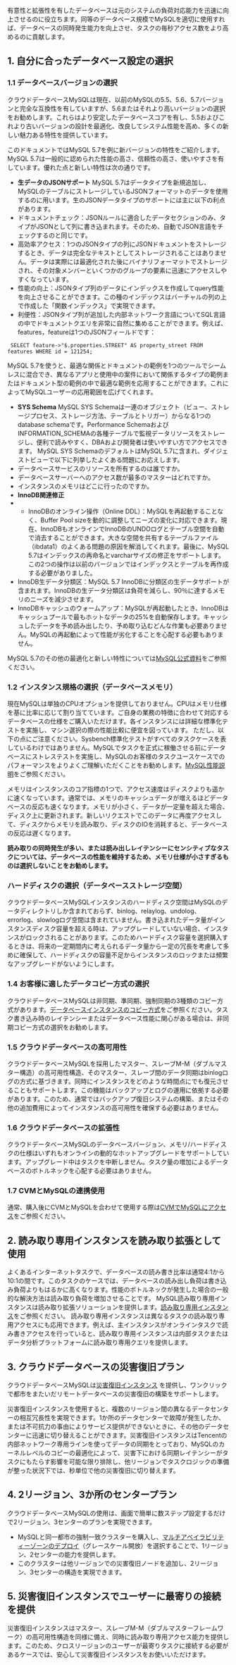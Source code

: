 有意性と拡張性を有したデータベースは元のシステムの負荷対応能力を迅速に向上させるのに役立ちます。同等のデータベース規模でMySQLを適切に使用すれば、データベースの同時発生能力を向上させ、タスクの毎秒アクセス数をより高めるのに貢献します。

## 1. 自分に合ったデータベース設定の選択

### 1.1 データベースバージョンの選択
クラウドデータベースMySQLは現在、以前のMySQLの5.5、5.6、5.7バージョンと完全な互換性を有していますが、5.6またはそれより高いバージョンの選択をお勧めします。これらはより安定したデータベースコアを有し、5.5およびこれより古いバージョンの設計を最適化、改良してシステム性能を高め、多くの新しい魅力ある特性を提供しています。

このドキュメントではMySQL 5.7を例に新バージョンの特性をご紹介します。MySQL 5.7は一般的に認められた性能の高さ、信頼性の高さ、使いやすさを有しています。優れた点と新しい特性は次の通りです。

- **生データのJSONサポート**
MySQL 5.7はデータタイプを新規追加し、MySQLのテーブルにストレージしているJSONフォーマットのデータを使用するのに用います。生のJSONデータタイプのサポートには主に以下の利点があります。
 - ドキュメントチェック：JSONルールに適合したデータセクションのみ、タイプがJSONとして列に書き込まれます。そのため、自動でJSON言語をチェックするのと同じです。
 - 高効率アクセス：1つのJSONタイプの列にJSONドキュメントをストレージするとき、データは完全なテキストとしてストレージされることはありません。データは実際には最適化された後にバイナリフォーマットでストレージされ、その対象メンバーといくつかのグループの要素に迅速にアクセスしやすくなっています。
 - 性能の向上：JSONタイプ列のデータにインデックスを作成してquery性能を向上させることができます。この種のインデックスはバーチャルの列の上で作成した「関数インデックス」で実現できます。
 - 利便性：JSONタイプ列が追加した内部ネットワーク言語についてSQL言語の中でドキュメントクエリを非常に自然に集めることができます。例えば、features，featureは1つのJSONフィールドです：
```
 SELECT feature->"$.properties.STREET" AS property_street FROM features WHERE id = 121254;
```
MySQL 5.7を使うと、最適な関係とドキュメントの範例を1つのツールでシームレスに混合でき、異なるアプリと使用中の案件において関係するタイプの範例またはドキュメント型の範例の中で最適な範例を応用することができます。これによってMySQLユーザーの応用範囲を広げてくれます。
- **SYS Schema**
MySQL SYS Schemaは一連のオブジェクト（ビュー、ストレージプロセス、ストレージ方法、テーブルとトリガー）からなる1つのdatabase schemaです。Performance SchemaおよびINFORMATION_SCHEMAの各種テーブルで監視データリソースをストレージし、便利で読みやすく、DBAおよび開発者は使いやすい方でアクセスできます。
MySQL SYS SchemaのデフォルトはMySQL 5.7に含まれ、ダイジェストビューで以下に列挙したよくある問題にお応えします。
 - データベースサービスのリソースを所有するのは誰ですか。
 - データベースサーバーへのアクセス数が最多のマスターはどれですか。
 - インスタンスのメモリはどこに行ったのですか。
- **InnoDB関連修正**
 - - InnoDBのオンライン操作（Online DDL）：MySQLを再起動することなく、Buffer Pool sizeを動的に調整してニーズの変化に対応できます。現在、InnoDBもオンラインでInnoDBのUNDOログとテーブル空間を自動で消去することができます。大きな空間を共有するテーブルファイル（ibdata1）のよくある問題の原因を解消してくれます。最後に、MySQL 5.7はインデックスの再命名とvarcharサイズの修正をサポートします。この2つの操作は以前のバージョンではインデックスとテーブルを再作成する必要がありました。
 - InnoDB生データ分類区：MySQL 5.7 InnoDBに分類区の生データサポートが含まれます。InnoDBの生データ分類区は負荷を減らし、90％に達するメモリのニーズを減少させます。
 - InnoDBキャッシュのウォームアップ：MySQLが再起動したとき、InnoDBはキャッシュプールで最もホットなデータの25%を自動保存します。キャッシュしたデータを予め読み出したり、予め取り込むどんな作業も必要ありません。MySQLの再起動によって性能が劣化することを心配する必要もありません。

MySQL 5.7のその他の最適化と新しい特性については[MySQL公式資料](https://dev.mysql.com/doc/refman/5.7/en/mysql-nutshell.html)をご参照ください。

### 1.2 インスタンス規格の選択（データベースメモリ）
現在MySQLは単独のCPUオプションを提供しておりません。CPUはメモリ仕様を基に比率に応じて割り当てています。ご自身の業務の特徴に合わせて対応するデータベースの仕様をご購入いただけます。各インスタンスには詳細な標準化テストを実施し、マシン選択の際の性能比較に便宜を図っています。
ただし、以下の点にご注意ください。Sysbench標準化テストがすべてのタスクケースを表しているわけではありません。MySQLでタスクを正式に稼働させる前にデータベースにストレステストを実施し、MySQLのお客様のタスクユースケースでのパフォーマンスをよりよくご理解いただくことをお勧めします。[MySQL性能説明](https://intl.cloud.tencent.com/document/product/236/8842)をご参照ください。

メモリはインスタンスのコア指標の1つで、アクセス速度はディスクよりも遥かに速くなっています。通常では、メモリのキャッシュデータが増えるほどデータベースの反応も速くなります。メモリが小さく、データが一定量を超えた場合、ディスク上に更新されます。新しいリクエストでこのデータに再度アクセスして、ディスクからメモリを読み取り、ディスクのIOを消耗すると、データベースの反応は遅くなります。

**読み取りの同時発生が多い、または読み出しレイテンシーにセンシティブなタスクについては、データベースの性能を維持するため、メモリ仕様が小さすぎるものは選択しないことをお勧めします。**

### ハードディスクの選択（データベースストレージ空間）
クラウドデータベースMySQLインスタンスのハードディスク空間はMySQLのデータディレクトリしか含まれておらず、binlog、relaylog、undolog、errorlog、slowlogログ空間は含まれていません。書き込まれたデータ量がインスタンスディスク容量を超える時は、アップグレードしていない場合、インスタンスがロックされることがあります。このためハードディスク容量を選択購入するときは、将来の一定期間内に考えられるデータ量から一定の冗長を考慮して多めに確保して、ハードディスクの容量不足からインスタンスのロックまたは頻繁なアップグレードがないようにします。

### 1.4 お客様に適したデータコピー方式の選択
クラウドデータベースMySQLは非同期、準同期、強制同期の3種類のコピー方式があります。[データベースインスタンスのコピー方式](http://intl.cloud.tencent.com/document/product/236/7913)をご参照ください。タスク書き込み時のレイテンシーまたはデータベース性能に関心がある場合は、非同期コピー方式の選択をお勧めします。

### 1.5 クラウドデータベースの高可用性
クラウドデータベースMySQLを採用したマスター、スレーブM-M（ダブルマスター構造）の高可用性構造、そのマスター、スレーブ間のデータ同期はbinlogログの方式に基づきます。同時にインスタンスをどのような時間点にでも復元させることもサポートします。この機能はバックアップとログの運用に依拠する必要があります。このため、通常ではバックアップ復旧システムの構築、またはその他の追加費用によってインスタンスの高可用性を確保する必要はありません。

### 1.6 クラウドデータベースの拡張性
クラウドデータベースMySQLのデータベースバージョン、メモリ/ハードディスクの仕様はいずれもオンラインの動的なホットアップグレードをサポートしています。アップグレード中はタスクを中断しません。タスク量の増加によるデータベースのボトルネックを心配する必要はありません。

### 1.7 CVMとMySQLの連携使用
通常、購入後にCVMとMySQLを合わせて使用する際は[CVMでMySQLにアクセス](https://intl.cloud.tencent.com/document/product/236/3130)をご参照ください。

## 2. 読み取り専用インスタンスを読み取り拡張として使用
よくあるインターネットタスクで、データベースの読み書き比率は通常4:1から10:1の間です。このタスクのケースでは、データベースの読み出し負荷は書き込み負荷よりもはるかに高くなります。性能のボトルネックが発生した場合の一般的な解決方法は読み取り負荷を増加させることです。
MySQL読み取り専用インスタンスは読み取り拡張ソリューションを提供します。[読み取り専用インスタンス](http://intl.cloud.tencent.com/document/product/236/7270)をご参照ください。
読み取り専用インスタンスは異なるタスクの読み取り専用アクセスにも応用できます。例えば、主インスタンスがオンラインタスクで読み書きアクセスを行っていると、読み取り専用インスタンスは内部タスクまたはデータ分析プラットフォームに読み取り専用クエリを提供します。

## 3. クラウドデータベースの災害復旧プラン
クラウドデータベースMySQLは[災害復旧インスタンス](https://intl.cloud.tencent.com/document/product/236/7272) を提供し、ワンクリックで都市をまたいだリモートデータベースの災害復旧の構築をサポートします。

災害復旧インスタンスを使用すると、複数のリージョン間の異なるデータセンターの相互冗長性を実現できます。1か所のデータセンターで故障が発生したか、または不可抗力の事由によりサービス提供ができないときに、その他のデータセンターに迅速に切り替えることができます。災害復旧インスタンスはTencentの内部ネットワーク専用ラインを使ってデータの同期をとっており、MySQLのカーネルレベルのコピーの最適化によって、災害下における同期レイテンシーがタスクにもたらす影響を可能な限り排除し、他リージョンでタスクロジックの準備が整った状況下では、秒単位で他の災害復旧に切り替えます。

## 4. 2リージョン、3か所のセンタープラン
クラウドデータベースMySQLの使用は、画面で簡単に数ステップ設定するだけで2リージョン、3センターのプランを実現できます。
- MySQLと同一都市の強制一致クラスターを購入し、[マルチアベイラビリティーゾーンのデプロイ](http://intl.cloud.tencent.com/document/product/236/8459)（グレースケール開放）を選択することで、1リージョン、2センターの能力を提供します。
- このクラスターは他リージョンでの災害復旧ノードを追加し、2リージョン、3センターの構造を実現できます。

## 5. 災害復旧インスタンスでユーザーに最寄りの接続を提供
災害復旧インスタンスはマスター、スレーブM-M（ダブルマスターフレームワーク）の高可用性構造を同様に備え、同時に読み取り専用アクセス能力を提供します。このため、クロスリージョンのユーザーが最寄りタスクに接続する必要があるケースでは、安心して災害復旧インスタンスをお使いいただけます。
